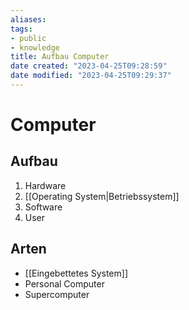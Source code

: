 ```yaml
---
aliases: 
tags: 
- public
- knowledge
title: Aufbau Computer
date created: "2023-04-25T09:28:59"
date modified: "2023-04-25T09:29:37"
---
```


# Computer

## Aufbau
1. Hardware
2. [[Operating System|Betriebssystem]]
3. Software
4. User

## Arten
- [[Eingebettetes System]]
- Personal Computer
- Supercomputer